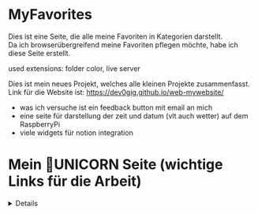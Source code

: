 # MyFavorites
Dies ist eine Seite, die alle meine Favoriten in Kategorien darstellt.  
Da ich browserübergreifend meine Favoriten pflegen möchte, habe ich diese Seite erstellt.

used extensions: folder color, live server

Dies ist mein neues Projekt, welches alle kleinen Projekte zusammenfasst.
Link für die Website ist: https://dev0gig.github.io/web-mywebsite/

- was ich versuche ist ein feedback button mit email an mich
- eine seite für darstellung der zeit und datum (vlt auch wetter) auf dem RaspberryPi
- viele widgets für notion integration

# Mein 🦄UNICORN Seite (wichtige Links für die Arbeit)
<details>
  
## Einleitung
Seit dem 01.09.2024 arbeite ich für WienEnergie. Mein dritter Arbeitgeber seit ich, Oktober 2017, in Wien wohnhaft bin. Die WienEnergie schreibt über sich selbst folgendes:

> “Wien Energie ist der größte regionale Energieanbieter Österreichs und ein Tochterunternehmen der [Wiener Stadtwerke](https://www.wienerstadtwerke.at/). Wir versorgen zwei Millionen Kund*innen zuverlässig und umweltfreundlich mit Strom, Wärme, Kälte, Elektromobilität und Telekommunikation. Um den Klimaschutz voranzutreiben, investieren wir in den nächsten Jahren massiv in den Ausbau erneuerbarer Energien wie Sonnen-, Wind- und Wasserkraft sowie Elektromobilität. Mit Innovation und Forschung gestalten wir die Energiezukunft aktiv mit. “Mit unseren Maßnahmen für Klimaschutz und Versorgungssicherheit in der Stadt sind wir bestmöglich für die Zukunft gewappnet.”
> 

Ich habe am 22.06.2024 angefangen an diesem Dokument zu schreiben. In dem Fall kann man sagen, ich arbeite schon ca. ¾ Jahre für dieses #Unternehmen. Dank diesem Unternehmen habe ich auch kennenlernen dürfen, was Belohnung und Anerkennung bedeutet für gut geleistete #Arbeit. Diese Erfahrung durfte ich bei meinen vorherigen Arbeitgebern nur in sehr geringem Maße erleben.

Zum jetzigen Zeitpunkt kann ich behaupten, sehr zufrieden zu sein.

Der erste Monat war einen interessante und informative Schulung, um effektiv auf die Anliegen der Kunden eingehen zu können. Es war am Anfang eine Überwindung, mit Kunden telefonisch oder persönlich im #Kundenzentrum zu reden und zu beraten, jedoch hilft die stetig größer werdende Erfahrung, selbstsicherer und besser zu werden. Genauso verhält es sich mit der Mail-Bearbeitung von Kundenanliegen.

Erfahrung ist der Schlüssel zum erfolgreichen Berater, da man mit der Zeit schnell ein Gespür dafür entwickelt, um welches Anliegen es geht. Da jeder Mensch einen andere Art hat, sein Problem zu umschreiben, muss es die Kunst des Beraters sein, schnell und zielgerichtet das Problem zu erkennen und sofort eine Lösung zu finden, die den Kunden, wie auch die Wien Energie gleichermaßen zufrieden stellt.

Um all die Daten des Kunden einsehen zu können, wird von Wien Energie das allseits bekannte SAP verwendet. Wer damit schon mal in Berührung gekommen ist, weiß wie umfangreich, aber auch überfordernd in der Bedienung es sein kann. Dazu werden auch kleinere Applikationen verwendet, zur erweiterten Einsicht. Dies alles kann schnell viel werden.
Am Anfang sortierte und ordnete ich alles als Favoriten im Browser oder als Schnellstart in der Taskleiste von Windows. Nur bekam ich immer mehr den Wunsch, eine einheitliche Oberfläche für mich zu schaffen, in der ich alles, was ich benötige, an einem Platz habe. So entstand der Gedanke einer eigenen Webseite. Zudem geht auch ein großer Dank an einen Arbeitskollegen raus (wird nicht namentlich erwähnt), der mir geholfen hat, die ersten Schritte zu machen.

## Vorwort
Mein #Hobby war das Technische: sowohl die Hardware als auch die Software. Daher ist Programmieren immer ein Ding, was ich gerne mal machen möchte. Und diese Website, die ich im Sinn hatte, war doch die perfekte Möglichkeit, mich an etwas zu versuchen, was man später auch tatsächlich produktiv verwenden kann. So wurde das #IT #Projekt #UNICORN geboren.

Eine Webseite, aufgebaut auf den typischen Programmiersprachen: HTML, CSS und JavaScript.

## Der Werdegang
Hier sieht man alle Erscheinungsbilder, die dieses Projekt durchgemacht hat. Begonnen hat es mit der Idee, die Erstellung eines Tanke-Vertrags zu vereinfachen in dem man alle relevanten Daten in einem Formular zusammenfasst, statt später alle im System suchen zu müssen. Daraus entstand die Idee, das Ganze noch weiter zu führen und es global für alle Skills zu machen (sofern die entsprechende Schulung bestanden wurde für die Skills). Zu diesem Zeitpunkt habe ich folgende Skills: Strom/Gas und Tanke. Daher sind #Fernwärme, #SuperSchnell und #WienerNetze eher leer.

## Die erste Webseite
Die erste #Webseite stellt lediglich eine Hilfe dar, um Tanke Verträge abzuschließen. Um später im Willkommensschreiben und bei der Archivierung des Vertrags nicht immer alle Daten sammeln zu müssen, wurden alle notwendigen Informationen in diesem Formular gesammelt. So gab es immer einen zentralen Ort für alle Daten. Auch für die Hauptkontakte danach, gab es Vorlagen die man nur noch Copy Paste nehmen musste und entsprechend anpassen konnte.

## Erste Webseite für die globalen Links
Die zweite Version stellte nun eine Sammlung von Blöcken dar, bei dem jeder einzelne Block für ein Thema war. Das Formular für die Tanke Verträge wurde verkleinert und ist im letzten Block zu finden. Dafür kamen die globalen Links dazu für die verschiedenen Skills. Zudem gab es auch Links zu den Microsoft Office Diensten, die ebenfalls Gebrauch fanden.

## Zum ersten Mal getmdl.io
Da ich ein großer Bewunderer der Designsprache von Google bin, auch genannt Material UI, wollte ich in meine Website ebenfalls die Designsprache einfließen lassen. Da musste es doch so eine Art Vorlage geben. Also machte ich mich auf die Suche und recherchierte.

Mit Angular konnte man sehr gut in eine Website Material UI einbinden. Nur war das für mich im Moment noch zu hoch, um mich in Angular einzulesen. Dies ist ein Framework, welches es auch erleichtern sollte, Websites interaktiver zu gestalten. Ebenfalls ist es möglich, die Websites auch als PWA zu installieren, welche in einer Sandbox wie eine App funktionieren. Das werde ich mir auf jeden Fall für später aufbewahren (aus dem Thalia wurde bereits schon ein Buch gekauft, um mich in Angular und PWA einzulesen… XD).

Weiter in der Recherche, wie ich Material UI in meine Seite einbinden kann, stieß ich auf getmdl.io. Dies ist eine ganz einfache Einbindung in den HTML Code, welche es erlaubt, eine einfache Form des Material UI zu verwenden. MDL heißt ausgeschrieben Material Design Light. Das sind css und JS Dateien, die es möglich machen, durch bestimmte vordefinierte Klassen das Design anzuwenden.

So wurden aus diesen Blöcken Container mit einem bestimmten class Attribut, welches dann sofort durch die eingebundene CSS mein gewünschtes Design bekam. Zudem gab es auch ganze Layout Vorschläge auf der getmdl.io Seite, die ich ebenfalls verwendete um dem Ganzen eine Design zu geben, welches sich nahtlos in das ganze System durchzog.

## Kurze Phase der Abwendung von mdl

Aus unerfindlichen Gründen wollte ich in einer kurzen Phase der künstlerischen Eigenwilligkeit das MdL-Design nicht mehr haben. Ich dachte mir, ich kann selbst eine globale CSS schreiben, die für mich perfekt ist.

Daraus resultierte auch einen sehr schöne Seite. Zudem wollte ich auch die Möglichkeiten von der Grid-Ansicht in CSS ausnutzen und so die

Container ineinander verschachtelt darstellen.

Oben drüber gab es ein Banner mit einem Wetter-Widget, welches ich aus dem Internet als

gefunden habe. Den restlichen Platz hab ich mit einem Bild aus Genshin, meinem absoluten Lieblingsspiel, gefüllt.

Aber natürlich blieb es nicht lange dabei…

## Die fast finale Version
Mit der Zeit kam mir dieses Verschachtelte zu verwirrend vor. Es sollte einfach sein. Auf den ersten Blick sollte klar sein, wo was zu finden ist. Also musste nochmal an der Seite geschraubt werden. Alle Blöcke wurden nun in einer Reihe dargestellt. Jeder Block hat eine Mindestbreite. Die Blöcke machten auch einen Zeilenumbruch, wenn es von Nöten war. In meinem Fall war es nach 4 Blöcken. Da die unterste Zeile nur einen Block hatte, passte die sich an die Breite des Browserfensters an. Wären es jetzt zwei oder drei Blöcke, hätten sie sich den Platz untereinander aufgeteilt. So ergab es ein besseres, konsistentes und schöneres Gesamtbild. Unnötige Sachen, wie aus der vorherigen Version mit Wetter-Widget und Bild aus meinen Lieblingsspiel, wurden wieder entfernt, da so etwas nur stört und nicht zur Produktivität dient.

## Das Finale
Natürlich wollte ich am Schluss doch wieder die MDL Designsprache einbinden. Gedacht, getan. Doch diese größere Änderung sollte nun die letzte sein. Ich bin so mit dieser Seite sehr zufrieden. Natürlich wurde von getmdl.io auch eine Layout-Vorlage genommen, um die ich nun meine Seite drum herum baue.

Was auch noch dazukam, sind Mailvorlagen, ein einfacher FET-Rechner und eine einfache Zeiterfassung, damit man die Zeiten und den Status schnell und unkompliziert dem Teamleiter per Mail schicken konnte.

Die Seite selbst ist unter der URL zu finden, sie wird über github gehostet:

https://dev0gig.github.io/web.unicorn/

Die Seite ist nun soweit, dass es in dem Projekt weitergeht, neue Funktionen zu implementieren. Die Phase der Gestaltung ist zu Ende. Ein paar nette Arbeitskollegen verwenden die Seite bereits schon produktiv, um mir Feedback und Verbesserungsvorschläge geben zu können. Vor Allem in den Mailvorlagen kommen oft Ideen, wie die Mails besser formuliert werden können.

## Das Fazit zum Grundprojekt
Programmieren war schon immer ein Hobby. Mit diesem Projekt konnte ich nun mein Hobby sinnvoll einsetzen. Zudem konnte ich vieles lernen, auf was geachtet werden muss, bei der Gestaltung einen Webseite. Was mir aber dabei ebenfalls klar wurde: Man ist nie fertig. Entweder kommen neue Ideen für neue Funktionen hinzu, aber auch Verbesserungsvorschläge von bereits existierenden Funktionen. Aber das ist gut so, da man die Webseite so immer weiter verbessern kann. Ebenfalls verbessert man sich selbst dadurch auch, sieht die Dinge aus anderen Augen. Ein User sieht die Verwendung eines Programmes anders als der Entwickler. Daher ist es wichtig, Programme immer auch von einem User probieren zu lassen.

Dieses Projekt ist noch lange nicht zu Ende. Genau so werde ich versuchen diesen Projektbericht bei großen Veränderungen, die man festhalten sollte, zu aktualisieren!

## Design V_02
Es gab eine grosse Änderung bezüglich Design. Ich wollte ich der Version 2 das Design mehr an das WienEnergie Online Design anpassen. So machte ich mich dran die .css Datei entsprechend anzupassen.
</details>
